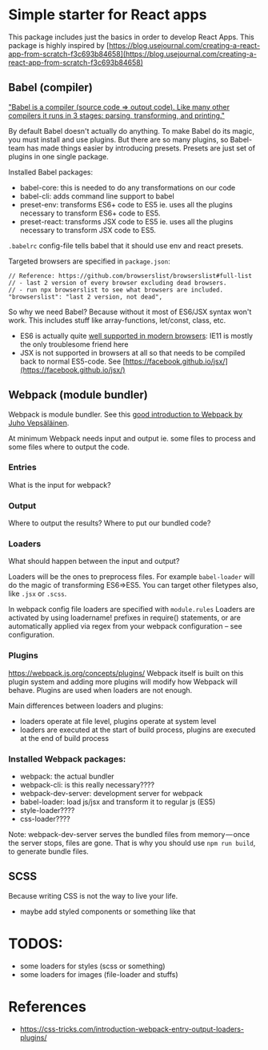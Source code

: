 # Simple starter for React apps
This package includes just the basics in order to develop React Apps.
This package is highly inspired by [https://blog.usejournal.com/creating-a-react-app-from-scratch-f3c693b84658](https://blog.usejournal.com/creating-a-react-app-from-scratch-f3c693b84658)

## Babel (compiler)
["Babel is a compiler (source code => output code). Like many other compilers it runs in 3 stages: parsing, transforming, and printing."](https://babeljs.io/docs/en/plugins)

By default Babel doesn't actually do anything. To make Babel do its magic, you must install and use plugins. But there are so many plugins, so Babel-team has made things easier by introducing presets. Presets are just set of plugins in one single package.

Installed Babel packages:
* babel-core: this is needed to do any transformations on our code
* babel-cli: adds command line support to babel
* preset-env: transforms ES6+ code to ES5 ie. uses all the plugins necessary to transform ES6+ code to ES5.
* preset-react: transforms JSX code to ES5 ie. uses all the plugins necessary to transform JSX code to ES5.

`.babelrc` config-file tells babel that it should use env and react presets.

Targeted browsers are specified in `package.json`:
```
// Reference: https://github.com/browserslist/browserslist#full-list
// - last 2 version of every browser excluding dead browsers.
// - run npx browserslist to see what browsers are included.
"browserslist": "last 2 version, not dead",
```

So why we need Babel? Because without it most of ES6/JSX syntax won't work. This includes stuff like array-functions, let/const, class, etc.
* ES6 is actually quite [well supported in modern browsers](https://caniuse.com/#search=ES6): IE11 is mostly the only troublesome friend here
* JSX is not supported in browsers at all so that needs to be compiled back to normal ES5-code. See [https://facebook.github.io/jsx/](https://facebook.github.io/jsx/)

## Webpack (module bundler)
Webpack is module bundler. See this [good introduction to Webpack by Juho Vepsäläinen](https://survivejs.com/webpack/what-is-webpack/).

At minimum Webpack needs input and output ie. some files to process and some files where to output the code.


### Entries
What is the input for webpack?

### Output
Where to output the results? Where to put our bundled code?

### Loaders
What should happen between the input and output?

Loaders will be the ones to preprocess files. For example `babel-loader` will do the magic of transforming ES6=>ES5. You can target other filetypes also, like `.jsx` or `.scss`.

In webpack config file loaders are specified with `module.rules`
Loaders are activated by using loadername! prefixes in require() statements, or are automatically applied via regex from your webpack configuration – see configuration.

### Plugins
https://webpack.js.org/concepts/plugins/
Webpack itself is built on this plugin system and adding more plugins will modify how Webpack will behave. Plugins are used when loaders are not enough.

Main differences between loaders and plugins:
- loaders operate at file level, plugins operate at system level
- loaders are executed at the start of build process, plugins are executed at the end of build process


### Installed Webpack packages:
* webpack: the actual bundler
* webpack-cli: is this really necessary????
* webpack-dev-server: development server for webpack
* babel-loader: load js/jsx and transform it to regular js (ES5)
* style-loader????
* css-loader????

Note: webpack-dev-server serves the bundled files from memory — once the server stops, files are gone. That is why you should use `npm run build`, to generate bundle files.

## SCSS
Because writing CSS is not the way to live your life.
* maybe add styled components or something like that

# TODOS:
- some loaders for styles (scss or something)
- some loaders for images (file-loader and stuffs)

# References
- https://css-tricks.com/introduction-webpack-entry-output-loaders-plugins/